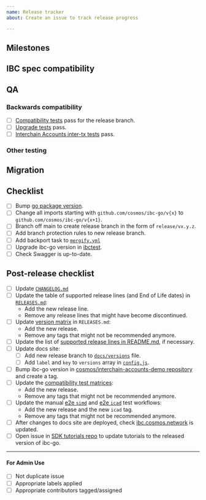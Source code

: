 ```yaml
---
name: Release tracker
about: Create an issue to track release progress

---
```


<!-- < < < < < < < < < < < < < < < < < < < < < < < < < < < < < < < < < ☺ 
v                            ✰  Thanks for opening an issue! ✰    
v    Before smashing the submit button please review the template.
v    Word of caution: poorly thought-out proposals may be rejected 
v                     without deliberation 
☺ > > > > > > > > > > > > > > > > > > > > > > > > > > > > > > > > >  -->

## Milestones

<!-- Links to alpha, beta, RC or final milestones -->

## IBC spec compatibility

<!-- Version of the IBC spec that this release is compatible with -->

## QA

### Backwards compatibility

<!-- List of tests that need be performed with previous
versions of ibc-go to guarantee that no regression is introduced -->

- [ ] [Compatibility tests](https://github.com/cosmos/ibc-go/actions/workflows/e2e-compatibility.yaml) pass for the release branch.
- [ ] [Upgrade tests](https://github.com/cosmos/ibc-go/actions/workflows/e2e-upgrade.yaml) pass.
- [ ] [Interchain Accounts inter-tx tests](https://github.com/cosmos/interchain-accounts-demo/actions/workflows/e2e-compatibility.yaml) pass.

### Other testing

## Migration 

<!-- Link to migration document -->

## Checklist

<!-- Remove any items that are not applicable. -->

- [ ] Bump [go package version](https://github.com/cosmos/ibc-go/blob/main/go.mod#L3).
- [ ] Change all imports starting with `github.com/cosmos/ibc-go/v{x}` to `github.com/cosmos/ibc-go/v{x+1}`.
- [ ] Branch off main to create release branch in the form  of `release/vx.y.z`.
- [ ] Add branch protection rules to new release branch.
- [ ] Add backport task to [`mergify.yml`](https://github.com/cosmos/ibc-go/blob/main/.github/mergify.yml)
- [ ] Upgrade ibc-go version in [ibctest](https://github.com/strangelove-ventures/ibctest).
- [ ] Check Swagger is up-to-date.

## Post-release checklist

- [ ] Update [`CHANGELOG.md`](https://github.com/cosmos/ibc-go/blob/main/CHANGELOG.md)
- [ ] Update the table of supported release lines (and End of Life dates) in [`RELEASES.md`](https://github.com/cosmos/ibc-go/blob/main/RELEASES.md):
  - Add the new release line.
  - Remove any release lines that might have become discontinued.
- [ ] Update [version matrix](https://github.com/cosmos/ibc-go/blob/main/RELEASES.md#version-matrix) in `RELEASES.md`:
  - Add the new release.
  - Remove any tags that might not be recommended anymore.
- [ ] Update the list of [supported release lines in README.md](https://github.com/cosmos/ibc-go#releases), if necessary.
- [ ] Update docs site:
  - [ ] Add new release branch to [`docs/versions`](https://github.com/cosmos/ibc-go/blob/main/docs/versions) file.
  - [ ] Add `label` and `key` to `versions` array in [`config.js`](https://github.com/cosmos/ibc-go/blob/main/docs/.vuepress/config.js#L62).
- [ ] Bump ibc-go version in [cosmos/interchain-accounts-demo repository](https://github.com/cosmos/interchain-accounts-demo) and create a tag.
- [ ] Update the [compatibility test matrices](https://github.com/cosmos/ibc-go/tree/main/.github/compatibility-test-matrices):
  - Add the new release.
  - Remove any tags that might not be recommended anymore.
- [ ] Update the manual [e2e `simd`](https://github.com/cosmos/ibc-go/blob/main/.github/workflows/e2e-manual-simd.yaml) and [e2e `icad`](https://github.com/cosmos/ibc-go/blob/main/.github/workflows/e2e-manual-icad.yaml) test workflows:
  - Add the new release and the new `icad` tag.
  - Remove any tags that might not be recommended anymore.
- [ ] After changes to docs site are deployed, check [ibc.cosmos.network](https://ibc.cosmos.network) is updated.
- [ ] Open issue in [SDK tutorials repo](https://github.com/cosmos/sdk-tutorials) to update tutorials to the released version of ibc-go.

____

#### For Admin Use

- [ ] Not duplicate issue
- [ ] Appropriate labels applied
- [ ] Appropriate contributors tagged/assigned
